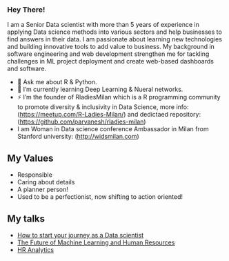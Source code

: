 ### Hey There!
I am a Senior Data scientist with more than 5 years of experience in applying Data science methods into various sectors and help businesses to find answers in their data.
I am passionate about learning new technologies and building innovative tools to add value to business.
My background in software engineering and web development strengthen me for tackling challenges in ML project deployment and create web-based dashboards and software.
- 💬 Ask me about R & Python.
- 🌱 I’m currently learning Deep Learning & Nueral networks.
- ⚡ I’m the founder of RladiesMilan which is a R programming community to promote diversity & inclusivity in Data Science, more info: (https://meetup.com/R-Ladies-Milan/) and dedictaed repository: (https://github.com/parvanesh/rladies-milan)
- I am Woman in Data science conference Ambassador in Milan from Stanford university: (http://widsmilan.com)

## My Values
- Responsible
- Caring about details
- A planner person!
- Used to be a perfectionist, now shifting to action oriented!

## My talks
- [How to start your journey as a Data scientist](https://www.slideshare.net/parvaneshafiei/how-to-start-your-journey-as-a-data-scientist)
- [The Future of Machine Learning and Human Resources ](http://www.experian.com/blogs/news/datatalk/hr-analytics/) 
- [HR Analytics](https://github.com/parvanesh/Talks/blob/master/hr_analytics.pdf)
<!--
**parvanesh/parvanesh** is a ✨ _special_ ✨ repository because its `README.md` (this file) appears on your GitHub profile.

Here are some ideas to get you started:

- 🔭 I’m currently working on ...
- 🌱 I’m currently learning ...
- 👯 I’m looking to collaborate on ...
- 🤔 I’m looking for help with ...
- 💬 Ask me about ...
- 📫 How to reach me: ...
- 😄 Pronouns: ...
- ⚡ Fun fact: ...
-->
